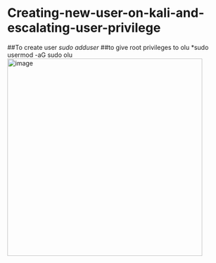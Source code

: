 # Creating-new-user-on-kali-and-escalating-user-privilege
##To create user
*sudo adduser <username>*
##to give root privileges to olu 
*sudo usermod -aG sudo olu
<img width="443" height="449" alt="image" src="https://github.com/user-attachments/assets/28b5c94f-9486-406a-8007-89f92813dca5" />
